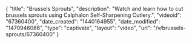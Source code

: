 {
    "title": "Brussels Sprouts",
    "description": "Watch and learn how to cut brussels sprouts using Calphalon Self-Sharpening Cutlery.",
    "videoid": "67360400",
    "date_created": "1440164955",
    "date_modified": "1470946086",
    "type": "captivate",
    "layout": "video",
    "url": "\/v\/brussels-sprouts\/67360400"
}